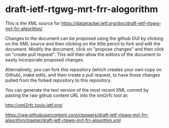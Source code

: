 # draft-ietf-rtgwg-mrt-frr-alogorithm
This is the XML source for https://datatracker.ietf.org/doc/draft-ietf-rtgwg-mrt-frr-algorithm/

Changes to the document can be proposed using the github GUI by clicking on the XML source and then clicking on the little pencil to fork and edit the document.  Modify the document, click on "propose changes" and then click on "create pull request".  This will then allow the editors of the document to easily incorporate proposed changes.

Alternatively, you can fork this repository (which creates your own copy on Github), make edits, and then create a pull request, to have those changes pulled from the forked repository to this repository.

You can generate the text version of the most recent XML commit by pasting the raw github content URL into the xml2rfc tool at:

http://xml2rfc.tools.ietf.org/

https://raw.githubusercontent.com/cbowers/draft-ietf-rtgwg-mrt-frr-algorithm/master/draft-ietf-rtgwg-mrt-frr-algorithm.xml 